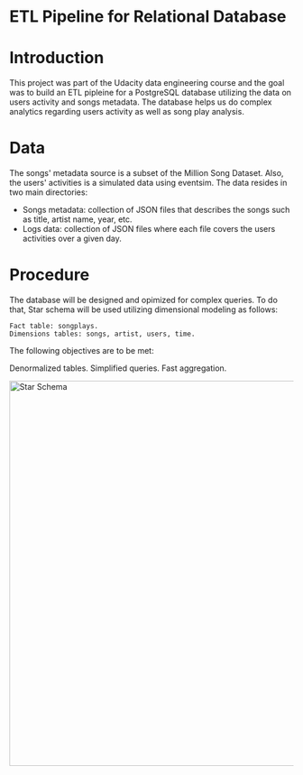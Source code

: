 # ETL Pipeline for Relational Database

# Introduction

This project was part of the Udacity data engineering course and the goal was to build an ETL pipleine for a PostgreSQL database utilizing the data on users activity and songs metadata. The database helps us do complex analytics regarding users activity as well as song play analysis.

# Data
The songs' metadata source is a subset of the Million Song Dataset. Also, the users' activities is a simulated data using eventsim. The data resides in two main directories:

  - Songs metadata: collection of JSON files that describes the songs such as title, artist name, year, etc.
  - Logs data: collection of JSON files where each file covers the users activities over a given day.


# Procedure
The database will be designed and opimized for complex queries. To do that, Star schema will be used utilizing dimensional modeling as follows:

    Fact table: songplays.
    Dimensions tables: songs, artist, users, time.

The following objectives are to be met:

Denormalized tables.
Simplified queries.
Fast aggregation.

<img width="683" alt="Star Schema" src="https://user-images.githubusercontent.com/85859888/121840558-6dab2d80-ccd4-11eb-9b01-5ad9a916eb46.png">

